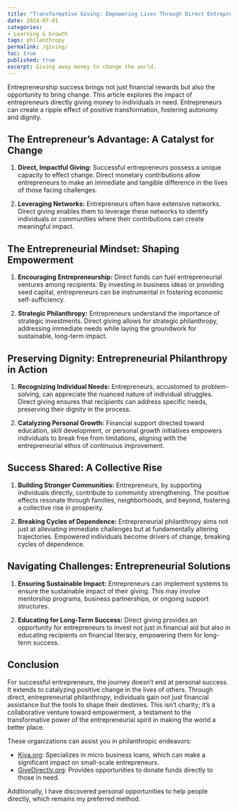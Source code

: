 ```yaml
---
title: "Transformative Giving: Empowering Lives Through Direct Entrepreneurial Philanthropy"
date: 2024-07-01
categories: 
- Learning & Growth
tags: philanthropy
permalink: /giving/
toc: true
published: true
excerpt: Giving away money to change the world.
---
```

Entrepreneurship success brings not just financial rewards but also the opportunity to bring change. This article explores the impact of entrepreneurs directly giving money to individuals in need. Entrepreneurs can create a ripple effect of positive transformation, fostering autonomy and dignity.

## The Entrepreneur’s Advantage: A Catalyst for Change

1. **Direct, Impactful Giving:** Successful entrepreneurs possess a unique capacity to effect change. Direct monetary contributions allow entrepreneurs to make an immediate and tangible difference in the lives of those facing challenges.

2. **Leveraging Networks:** Entrepreneurs often have extensive networks. Direct giving enables them to leverage these networks to identify individuals or communities where their contributions can create meaningful impact.

## The Entrepreneurial Mindset: Shaping Empowerment

1. **Encouraging Entrepreneurship:** Direct funds can fuel entrepreneurial ventures among recipients. By investing in business ideas or providing seed capital, entrepreneurs can be instrumental in fostering economic self-sufficiency.

2. **Strategic Philanthropy:** Entrepreneurs understand the importance of strategic investments. Direct giving allows for strategic philanthropy, addressing immediate needs while laying the groundwork for sustainable, long-term impact.

## Preserving Dignity: Entrepreneurial Philanthropy in Action

1. **Recognizing Individual Needs:** Entrepreneurs, accustomed to problem-solving, can appreciate the nuanced nature of individual struggles. Direct giving ensures that recipients can address specific needs, preserving their dignity in the process.

2. **Catalyzing Personal Growth:** Financial support directed toward education, skill development, or personal growth initiatives empowers individuals to break free from limitations, aligning with the entrepreneurial ethos of continuous improvement.

## Success Shared: A Collective Rise

1. **Building Stronger Communities:** Entrepreneurs, by supporting individuals directly, contribute to community strengthening. The positive effects resonate through families, neighborhoods, and beyond, fostering a collective rise in prosperity.

2. **Breaking Cycles of Dependence:** Entrepreneurial philanthropy aims not just at alleviating immediate challenges but at fundamentally altering trajectories. Empowered individuals become drivers of change, breaking cycles of dependence.

## Navigating Challenges: Entrepreneurial Solutions

1. **Ensuring Sustainable Impact:** Entrepreneurs can implement systems to ensure the sustainable impact of their giving. This may involve mentorship programs, business partnerships, or ongoing support structures.

2. **Educating for Long-Term Success:** Direct giving provides an opportunity for entrepreneurs to invest not just in financial aid but also in educating recipients on financial literacy, empowering them for long-term success.

## Conclusion
For successful entrepreneurs, the journey doesn’t end at personal success. It extends to catalyzing positive change in the lives of others. Through direct, entrepreneurial philanthropy, individuals gain not just financial assistance but the tools to shape their destinies. This isn’t charity; it’s a collaborative venture toward empowerment, a testament to the transformative power of the entrepreneurial spirit in making the world a better place.

These organizations can assist you in philanthropic endeavors:

- [Kiva.org](https://kiva.org): Specializes in micro business loans, which can make a significant impact on small-scale entrepreneurs.
- [GiveDirectly.org](https://givedirectly.org): Provides opportunities to donate funds directly to those in need.

Additionally, I have discovered personal opportunities to help people directly, which remains my preferred method.